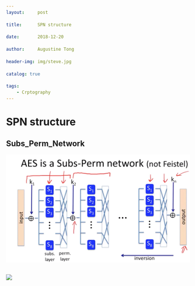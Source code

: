 ```yaml
---
layout:     post

title:      SPN structure

date:       2018-12-20

author:     Augustine Tong

header-img: img/steve.jpg

catalog: true

tags:
    - Crptography
---
```


# SPN structure


## Subs_Perm_Network
![Subs_Perm_Network](/img/crpto/Subs_Perm_Network.png)

##
![ ](/img/crpto/.png)

